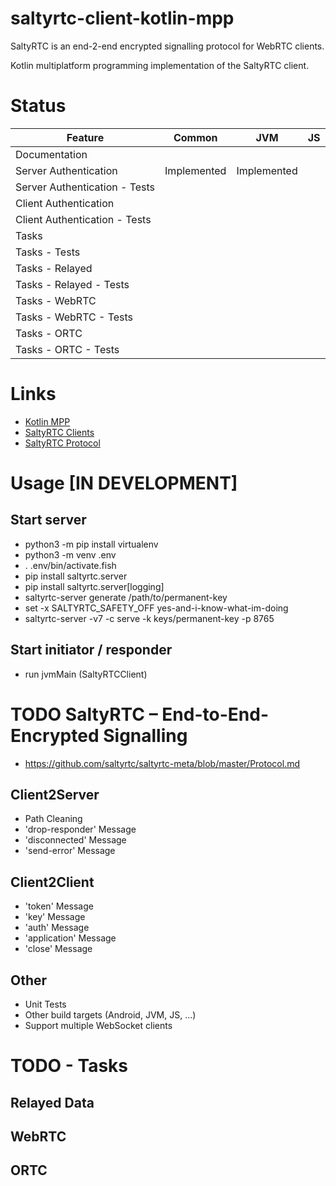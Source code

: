 # saltyrtc-client-kotlin-mpp
SaltyRTC is an end-2-end encrypted signalling protocol for WebRTC clients.

Kotlin multiplatform programming implementation of the SaltyRTC client. 



# Status 

| Feature                      | Common       | JVM          | JS |
| -------------                | -------------| -------------|------------- |
| Documentation                |              |              | |
| Server Authentication        |  Implemented | Implemented  | |
| Server Authentication - Tests|              |              | |
| Client Authentication        |              |              | |
| Client Authentication - Tests|              |              | |
| Tasks                        |              |              | |
| Tasks - Tests                |              |              | |
| Tasks - Relayed              |              |              | |
| Tasks - Relayed - Tests      |              |              | |
| Tasks - WebRTC               |              |              | |
| Tasks - WebRTC - Tests       |              |              | |
| Tasks - ORTC                 |              |              | |
| Tasks - ORTC - Tests         |              |              | |

# Links
* [Kotlin MPP](https://kotlinlang.org/docs/reference/mpp-intro.html)
* [SaltyRTC Clients](https://saltyrtc.org/pages/implementations.html) 
* [SaltyRTC Protocol](https://github.com/saltyrtc/saltyrtc-meta/blob/master/Protocol.md) 

# Usage [IN DEVELOPMENT]


## Start server
* python3 -m pip install virtualenv
* python3 -m venv .env
* . .env/bin/activate.fish
* pip install saltyrtc.server
* pip install saltyrtc.server[logging]
* saltyrtc-server generate /path/to/permanent-key
* set -x SALTYRTC_SAFETY_OFF yes-and-i-know-what-im-doing
* saltyrtc-server -v7 -c serve -k keys/permanent-key -p 8765


## Start initiator / responder
* run jvmMain (SaltyRTCClient)

# TODO SaltyRTC – End-to-End-Encrypted Signalling
* https://github.com/saltyrtc/saltyrtc-meta/blob/master/Protocol.md
## Client2Server
* Path Cleaning
* 'drop-responder' Message
* 'disconnected' Message
* 'send-error' Message
## Client2Client
* 'token' Message
* 'key' Message
* 'auth' Message
* 'application' Message
* 'close' Message

## Other
* Unit Tests
* Other build targets (Android, JVM, JS, ...)
* Support multiple WebSocket clients

# TODO - Tasks
## Relayed Data 
## WebRTC 
## ORTC 


